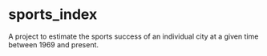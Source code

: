 # sports_index
A project to estimate the sports success of an individual city at a given time between 1969 and present.

